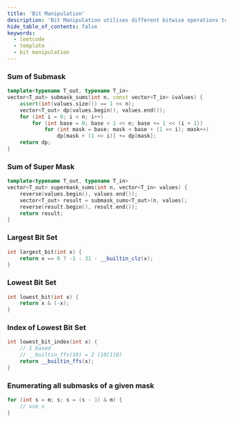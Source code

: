 ```yaml
---
title: 'Bit Manipulation'
description: 'Bit Manipulation utilises different bitwise operations to manipulate bits'
hide_table_of_contents: false
keywords:
  - leetcode
  - template
  - bit manipulation
---
```


### Sum of Submask

<Tabs>
<TabItem value="cpp" label="C++">

```cpp
template<typename T_out, typename T_in>
vector<T_out> submask_sums(int n, const vector<T_in> &values) {
    assert(int(values.size()) == 1 << n);
    vector<T_out> dp(values.begin(), values.end());
    for (int i = 0; i < n; i++)
        for (int base = 0; base < 1 << n; base += 1 << (i + 1))
            for (int mask = base; mask < base + (1 << i); mask++)
                dp[mask + (1 << i)] += dp[mask];
    return dp;
}
```

</TabItem>
</Tabs>

### Sum of Super Mask

<Tabs>
<TabItem value="cpp" label="C++">

```cpp
template<typename T_out, typename T_in>
vector<T_out> supermask_sums(int n, vector<T_in> values) {
    reverse(values.begin(), values.end());
    vector<T_out> result = submask_sums<T_out>(n, values);
    reverse(result.begin(), result.end());
    return result;
}
```

</TabItem>
</Tabs>

### Largest Bit Set

<Tabs>
<TabItem value="cpp" label="C++">

```cpp
int largest_bit(int x) {
    return x == 0 ? -1 : 31 - __builtin_clz(x);
}
```

</TabItem>
</Tabs>

### Lowest Bit Set

<Tabs>
<TabItem value="cpp" label="C++">

```cpp
int lowest_bit(int x) {
    return x & (-x);
}
```

</TabItem>
</Tabs>

### Index of Lowest Bit Set

<Tabs>
<TabItem value="cpp" label="C++">

```cpp
int lowest_bit_index(int x) {
    // 1 based
    // __builtin_ffs(10) = 2 (10[1]0)
    return __builtin_ffs(x);
}
```

</TabItem>
</Tabs>

### Enumerating all submasks of a given mask

<Tabs>
<TabItem value="cpp" label="C++">

```cpp
for (int s = m; s; s = (s - 1) & m) {
    // use s
}
 ```

 </TabItem>
</Tabs>
